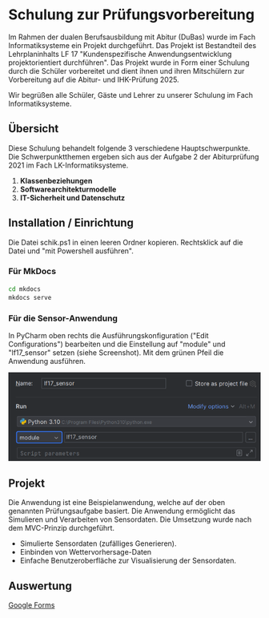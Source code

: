 # Schulung zur Prüfungsvorbereitung

Im Rahmen der dualen Berufsausbildung mit Abitur (DuBas) wurde im Fach Informatiksysteme ein Projekt durchgeführt.
Das Projekt ist Bestandteil des Lehrplaninhalts LF 17 "Kundenspezifische Anwendungsentwicklung projektorientiert durchführen".
Das Projekt wurde in Form einer Schulung durch die Schüler vorbereitet und dient ihnen und ihren Mitschülern zur Vorbereitung auf die Abitur- und IHK-Prüfung 2025.


Wir begrüßen alle Schüler, Gäste und Lehrer zu unserer Schulung im Fach Informatiksysteme.


## Übersicht

Diese Schulung behandelt folgende 3 verschiedene Hauptschwerpunkte. Die Schwerpunktthemen ergeben sich aus der Aufgabe 2 der Abiturprüfung 2021 im Fach LK-Informatiksysteme.

1. **Klassenbeziehungen**
2. **Softwarearchitekturmodelle**
3. **IT-Sicherheit und Datenschutz**


## Installation / Einrichtung

Die Datei schik.ps1 in einen leeren Ordner kopieren. Rechtsklick auf die Datei und "mit Powershell ausführen".

### Für MkDocs

```bash
cd mkdocs
mkdocs serve
```

### Für die Sensor-Anwendung

In PyCharm oben rechts die Ausführungskonfiguration ("Edit Configurations") bearbeiten und die Einstellung auf "module" und "lf17_sensor" setzen (siehe Screenshot).
Mit dem grünen Pfeil die Anwendung ausführen.

![screenshot_configuration.png](images%2Fscreenshot_configuration.png)


## Projekt

Die Anwendung ist eine Beispielanwendung, welche auf der oben genannten Prüfungsaufgabe basiert. Die Anwendung ermöglicht das Simulieren und Verarbeiten von Sensordaten. Die Umsetzung wurde nach dem MVC-Prinzip durchgeführt.

- Simulierte Sensordaten (zufälliges Generieren).
- Einbinden von Wettervorhersage-Daten
- Einfache Benutzeroberfläche zur Visualisierung der Sensordaten.

## Auswertung

[Google Forms](https://docs.google.com/forms/d/e/1FAIpQLSc893qDXLAIIrT1VFb-D2N4yxboJ4tvGt4LzTO5Fi9HGQNx6w/viewform?usp=dialog)

